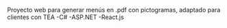 Proyecto web para generar menús en .pdf con pictogramas, adaptado para clientes con TEA
-C#
-ASP.NET
-React.js

